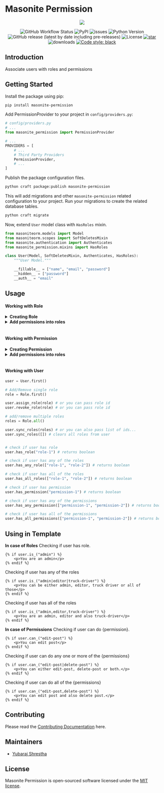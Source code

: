 # Masonite Permission

<p align="center">
    <img src="https://banners.beyondco.de/Masonite Permission.png?theme=light&packageManager=pip+install&packageName=masonite-permission&pattern=topography&style=style_1&description=Associate users with roles and permissions&md=1&showWatermark=1&fontSize=100px&images=https%3A%2F%2Fgblobscdn.gitbook.com%2Fspaces%2F-L9uc-9XAlqhXkBwrLMA%2Favatar.png">
</p>

<p align="center">
  
  <img alt="GitHub Workflow Status" src="https://github.com/yubarajshrestha/masonite-permission/actions/workflows/pythonapp.yml/badge.svg">

  <img alt="PyPI" src="https://img.shields.io/pypi/v/masonite-permission">
  <img alt="issues" src="https://img.shields.io/github/issues/yubarajshrestha/masonite-permission">
  <img src="https://img.shields.io/badge/python-3.7+-blue.svg" alt="Python Version">
  <img alt="GitHub release (latest by date including pre-releases)" src="https://img.shields.io/github/v/release/yubarajshrestha/masonite-permission">
  <img alt="License" src="https://img.shields.io/github/license/yubarajshrestha/masonite-permission">
  <a href="https://github.com/yubarajshrestha/masonite-permission/stargazers"><img alt="star" src="https://img.shields.io/github/stars/yubarajshrestha/masonite-permission" /></a>
  <img alt="downloads" src="https://img.shields.io/pypi/dm/masonite-permission?style=flat" />
  <a href="https://github.com/psf/black"><img alt="Code style: black" src="https://img.shields.io/badge/code%20style-black-000000.svg"></a>
</p>

## Introduction

Associate users with roles and permissions

## Getting Started

Install the package using pip:

```bash
pip install masonite-permission
```

Add PermissionProvider to your project in `config/providers.py`:

```python
# config/providers.py
# ...
from masonite_permission import PermissionProvider

# ...
PROVIDERS = [
    # ...
    # Third Party Providers
    PermissionProvider,
    # ...
]
```

Publish the package configuration files.

```bash
python craft package:publish masonite-permission
```

This will add migrations and other `masonite-permission` related configuration to your project. Run your migrations to create the related database tables.

```bash
python craft migrate
```

Now, extend `User` model class with `HasRoles` mixin.

```python
from masoniteorm.models import Model
from masoniteorm.scopes import SoftDeletesMixin
from masonite.authentication import Authenticates
from masonite_permission.mixins import HasRoles

class User(Model, SoftDeletesMixin, Authenticates, HasRoles):
    """User Model."""

    __fillable__ = ["name", "email", "password"]
    __hidden__ = ["password"]
    __auth__ = "email"
```

## Usage

#### Working with Role

<details>
<summary style="font-weight: bolder">Creating Role</summary>

```python

""" Creating Role
    Arguments:
        name: The name of the role
        slug: The slug of the role, must be unique
"""
from masonite_permission.models import Role

role = Role.create({
    "name": "Admin",
    "slug": "admin"
})

```

</details>

<details>
<summary style="font-weight: bolder">Add permissions into roles</summary>

```python
""" Add permissions into roles
    Available Methods:
        1. sync_permissions: Syncs the permissions with the role
            arguments: Takes a list of permission ids or permission collection
        2. attach_permission: Adds a permission to a role
            arguments: Takes permission model object or permission id
        3. detatch_permission: Removes a permission from the role
            arguments: Takes permission model object or permission id
"""
```

```python
""" Syncing permissions with role, adds provided permissions and removes all other permissions
    Arguments:
        permissions: Takes a list of permission ids or permission collection
"""
permission_collection = Permission.all()
permission_ids = [1, 2, 3, 4, ...]

role.sync_permissions(permission_collection)
# or
role.sync_permissions(permission_ids)
# or
role.sync_permissions([]) # clears all permissions from role
```

```python
""" Attach permission, this will add new permission into role if already not added
    Arguments:
        permission: Takes permission model object or permission id
"""
permission = Permission.first()

role.attach_permission(permission)
# or
role.attach_permission(1)
```

```python
""" Detach permission, this will remove permission from role if already added
    Arguments:
        permission: Takes permission model object or permission id
"""
permission = Permission.first()

role.detach_permission(permission)
# or
role.detach_permission(1)
```

</details>

<br/>

#### Working with Permission

<details>
<summary style="font-weight: bolder">Creating Permission</summary>

```python
""" Creating Permission
    Arguments:
        name: The name of the permission
        slug: The slug of the permission, must be unique
"""
from masonite_permission.models import Permission
permission = Permission.create({
  "name": "Create Post",
  "slug": "create-post" # must be unique
})
```

</details>

<details>
<summary style="font-weight: bold;">Add permissions into roles</summary>

```python
""" Add permissions into roles
    Available Methods:
        1. sync_roles: Syncs the roles with the permission
            arguments: Takes a list of role ids or role collection
        2. attach_role: Adds a permission to a role
            arguments: Takes role model object or role id
        3. detach_role: Removes a permission from a role
            arguments: Takes role model object or role id
"""
```

```python
""" Syncing permissions with role, adds provided roles and removes all other roles
    Arguments:
        roles: Takes a list of role ids or role collection
"""
role_collection = Role.all()
role_ids = [1, 2, 3, 4, ...]

permission.sync_roles(role_collection)
# or
permission.sync_roles(role_ids)
# or
permission.sync_roles([]) # clears all role from permission
```

```python
""" Attach role, this will add new permission into role if already not added
    Arguments:
        role: Takes role model object or role id
"""
role = Role.first()

permission.attach_role(role)
# or
permission.attach_role(1)
```

```python
""" Detach role, this will remove permission from role if already added
    Arguments:
        role: Takes role model object or role id
"""
role = Role.first()

permission.detach_role(role)
# or
permission.detach_role(1)
```

</details>
<br/>

#### Working with User

```python
user = User.first()
```

```python
# Add/Remove single role
role = Role.first()

user.assign_role(role) # or you can pass role id
user.revoke_role(role) # or you can pass role id
```

```python
# add/remove multiple roles
roles = Role.all()

user.sync_roles(roles) # or you can also pass list of ids...
user.sync_roles([]) # clears all roles from user
```

```python

# check if user has role
user.has_role("role-1") # returns boolean

# check if user has any of the roles
user.has_any_role(["role-1", "role-2"]) # returns boolean

# check if user has all of the roles
user.has_all_roles(["role-1", "role-2"]) # returns boolean

# check if user has permission
user.has_permission("permission-1") # returns boolean

# check if user has any of the permissions
user.has_any_permission(["permission-1", "permission-2"]) # returns boolean

# check if user has all of the permissions
user.has_all_permissions(["permission-1", "permission-2"]) # returns boolean

```

## Using in Template

**In case of Roles**
Checking if user has role.

```jinja2
{% if user.is_("admin") %}
    <p>You are an admin</p>
{% endif %}
```

Checking if user has any of the roles

```jinja2
{% if user.is_("admin|editor|truck-driver") %}
    <p>You can be either admin, editor, truck driver or all of those</p>
{% endif %}
```

Checking if user has all of the roles

```jinja2
{% if user.is_("admin,editor,truck-driver") %}
    <p>You are an admin, editor and also truck-driver</p>
{% endif %}
```

**In case of Permissions**
Checking if user can do {permission}.

```jinja2
{% if user.can_("edit-post") %}
    <p>You can edit post</p>
{% endif %}
```

Checking if user can do any one or more of the {permissions}

```jinja2
{% if user.can_("edit-post|delete-post") %}
    <p>You can either edit-post, delete-post or both.</p>
{% endif %}
```

Checking if user can do all of the {permissions}

```jinja2
{% if user.can_("edit-post,delete-post") %}
    <p>You can edit post and also delete post.</p>
{% endif %}
```

## Contributing

Please read the [Contributing Documentation](CONTRIBUTING.md) here.

## Maintainers

- [Yubaraj Shrestha](https://www.github.com/yubarajshrestha)

## License

Masonite Permission is open-sourced software licensed under the [MIT license](LICENSE).

```

```
